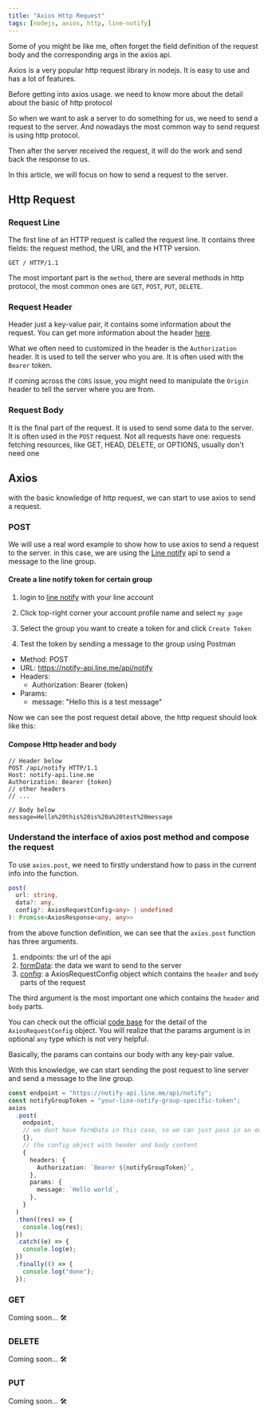 ```yaml
---
title: "Axios Http Request"
tags: [nodejs, axios, http, line-notify]
---
```


Some of you might be like me, often forget the field definition of the request body and the corresponding args in the axios api.

Axios is a very popular http request library in nodejs. It is easy to use and has a lot of features.

Before getting into axios usage. we need to know more about the detail about the basic of http protocol

So when we want to ask a server to do something for us, we need to send a request to the server. And nowadays the most common way to send request is using http protocol.

Then after the server received the request, it will do the work and send back the response to us.

In this article, we will focus on how to send a request to the server.

## Http Request

### Request Line

The first line of an HTTP request is called the request line. It contains three fields: the request method, the URI, and the HTTP version.

```http
GET / HTTP/1.1
```

The most important part is the `method`, there are several methods in http protocol, the most common ones are `GET`, `POST`, `PUT`, `DELETE`.

### Request Header

Header just a key-value pair, it contains some information about the request. You can get more information about the header [here](https://developer.mozilla.org/en-US/docs/Web/HTTP/Messages#headers).

What we often need to customized in the header is the `Authorization` header. It is used to tell the server who you are. It is often used with the `Bearer` token.

If coming across the `CORS` issue, you might need to manipulate the `Origin` header to tell the server where you are from.

### Request Body

It is the final part of the request. It is used to send some data to the server. It is often used in the `POST` request.
Not all requests have one: requests fetching resources, like GET, HEAD, DELETE, or OPTIONS, usually don't need one

## Axios

with the basic knowledge of http request, we can start to use axios to send a request.

### POST

We will use a real word example to show how to use axios to send a request to the server. in this case, we are using the [Line notify](https://notify-bot.line.me/en/) api to send a message to the line group.

#### Create a line notify token for certain group

1. login to [line notify](https://notify-bot.line.me/my/) with your line account

2. Click top-right corner your account profile name and select `my page`

3. Select the group you want to create a token for and click `Create Token`

4. Test the token by sending a message to the group using Postman

- Method: POST
- URL: https://notify-api.line.me/api/notify
- Headers:
  - Authorization: Bearer {token}
- Params:
  - message: "Hello this is a test message"

Now we can see the post request detail above, the http request should look like this:

#### Compose Http header and body

```http
// Header below
POST /api/notify HTTP/1.1
Host: notify-api.line.me
Authorization: Bearer {token}
// other headers
// ...

// Body below
message=Hello%20this%20is%20a%20test%20message
```

### Understand the interface of axios post method and compose the request

To use `axios.post`, we need to firstly understand how to pass in the current info into the function.

```ts
post(
  url: string,
  data?: any,
  config?: AxiosRequestConfig<any> | undefined
): Promise<AxiosResponse<any, any>>
```

from the above function definition, we can see that the `axios.post` function has three arguments.

1. endpoints: the url of the api
2. [formData](https://developer.mozilla.org/en-US/docs/web/api/formdata): the data we want to send to the server
3. [config](https://github.com/axios/axios/blob/v1.x/index.d.ts#L306): a AxiosRequestConfig object which contains the `header` and `body` parts of the request

The third argument is the most important one which contains the `header` and `body` parts.

You can check out the official [code base](https://github.com/axios/axios/blob/v1.x/index.d.ts#L306) for the detail of the `AxiosRequestConfig` object.
You will realize that the params argument is in optional `any` type which is not very helpful.

Basically, the params can contains our body with any key-pair value.

With this knowledge, we can start sending the post request to line server and send a message to the line group.

```ts
const endpoint = "https://notify-api.line.me/api/notify";
const notifyGroupToken = "your-line-notify-group-specific-token";
axios
  .post(
    endpoint,
    // we dont have formData in this case, so we can just pass in an empty object
    {},
    // the config object with header and body content
    {
      headers: {
        Authorization: `Bearer ${notifyGroupToken}`,
      },
      params: {
        message: `Hello world`,
      },
    }
  )
  .then((res) => {
    console.log(res);
  })
  .catch((e) => {
    console.log(e);
  })
  .finally(() => {
    console.log("done");
  });
```

### GET

Coming soon... 🛠️

### DELETE

Coming soon... 🛠️

### PUT

Coming soon... 🛠️
